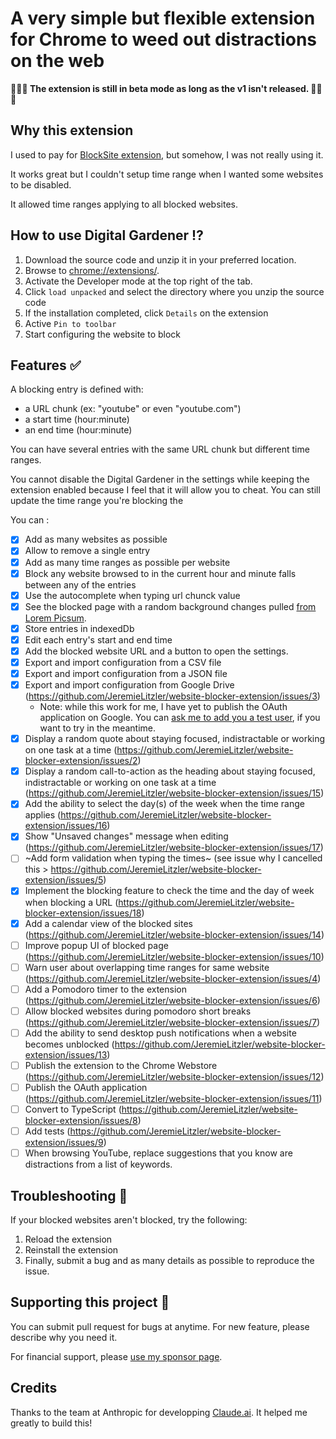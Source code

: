 # A very simple but flexible extension for Chrome to weed out distractions on the web

**🚨🚨🚨 The extension is still in beta mode as long as the v1 isn't released. 🚨🚨🚨**

## Why this extension

I used to pay for [BlockSite extension](https://blocksite.co/), but somehow, I was not really using it.

It works great but I couldn't setup time range when I wanted some websites to be disabled.

It allowed time ranges applying to all blocked websites.

## How to use Digital Gardener ⁉️

1. Download the source code and unzip it in your preferred location.
2. Browse to [chrome://extensions/](chrome://extensions/).
3. Activate the Developer mode at the top right of the tab.
4. Click `load unpacked` and select the directory where you unzip the source code
5. If the installation completed, click `Details` on the extension
6. Active `Pin to toolbar`
7. Start configuring the website to block

## Features ✅

A blocking entry is defined with:

- a URL chunk (ex: "youtube" or even "youtube.com")
- a start time (hour:minute)
- an end time (hour:minute)

You can have several entries with the same URL chunk but different time ranges.

You cannot disable the Digital Gardener in the settings while keeping the extension enabled because I feel that it will allow you to cheat. You can still update the time range you're blocking the

You can :

- [x] Add as many websites as possible
- [x] Allow to remove a single entry
- [x] Add as many time ranges as possible per website
- [x] Block any website browsed to in the current hour and minute falls between any of the entries
- [x] Use the autocomplete when typing url chunck value
- [x] See the blocked page with a random background changes pulled [from Lorem Picsum](https://picsum.photos/).
- [x] Store entries in indexedDb
- [x] Edit each entry's start and end time
- [x] Add the blocked website URL and a button to open the settings.
- [x] Export and import configuration from a CSV file
- [x] Export and import configuration from a JSON file
- [x] Export and import configuration from Google Drive (https://github.com/JeremieLitzler/website-blocker-extension/issues/3)
  - Note: while this work for me, I have yet to publish the OAuth application on Google. You can [ask me to add you a test user](https://iamjeremie.me/page/contact-me/?utm_source=GitHub&utm_medium=social), if you want to try in the meantime.
- [x] Display a random quote about staying focused, indistractable or working on one task at a time (https://github.com/JeremieLitzler/website-blocker-extension/issues/2)
- [x] Display a random call-to-action as the heading about staying focused, indistractable or working on one task at a time (https://github.com/JeremieLitzler/website-blocker-extension/issues/15)
- [x] Add the ability to select the day(s) of the week when the time range applies (https://github.com/JeremieLitzler/website-blocker-extension/issues/16)
- [x] Show "Unsaved changes" message when editing (https://github.com/JeremieLitzler/website-blocker-extension/issues/17)
- [ ] ~Add form validation when typing the times~ (see issue why I cancelled this > https://github.com/JeremieLitzler/website-blocker-extension/issues/5)
- [x] Implement the blocking feature to check the time and the day of week when blocking a URL (https://github.com/JeremieLitzler/website-blocker-extension/issues/18)
- [x] Add a calendar view of the blocked sites (https://github.com/JeremieLitzler/website-blocker-extension/issues/14)
- [ ] Improve popup UI of blocked page (https://github.com/JeremieLitzler/website-blocker-extension/issues/10)
- [ ] Warn user about overlapping time ranges for same website (https://github.com/JeremieLitzler/website-blocker-extension/issues/4)
- [ ] Add a Pomodoro timer to the extension (https://github.com/JeremieLitzler/website-blocker-extension/issues/6)
- [ ] Allow blocked websites during pomodoro short breaks (https://github.com/JeremieLitzler/website-blocker-extension/issues/7)
- [ ] Add the ability to send desktop push notifications when a website becomes unblocked (https://github.com/JeremieLitzler/website-blocker-extension/issues/13)
- [ ] Publish the extension to the Chrome Webstore (https://github.com/JeremieLitzler/website-blocker-extension/issues/12)
- [ ] Publish the OAuth application (https://github.com/JeremieLitzler/website-blocker-extension/issues/11)
- [ ] Convert to TypeScript (https://github.com/JeremieLitzler/website-blocker-extension/issues/8)
- [ ] Add tests (https://github.com/JeremieLitzler/website-blocker-extension/issues/9)
- [ ] When browsing YouTube, replace suggestions that you know are distractions from a list of keywords.

## Troubleshooting 🐞

If your blocked websites aren't blocked, try the following:

1. Reload the extension
2. Reinstall the extension
3. Finally, submit a bug and as many details as possible to reproduce the issue.

## Supporting this project 🙋

You can submit pull request for bugs at anytime. For new feature, please describe why you need it.

For financial support, please [use my sponsor page](https://iamjeremie.me/page/sponsor-me/?utm_source=GitHub&utm_medium=social).

## Credits

Thanks to the team at Anthropic for developping [Claude.ai](https://claude.ai?utm_source=Thank%2Dyou%2DAnthropic%2DTeam&utm_medium=social). It helped me greatly to build this!
